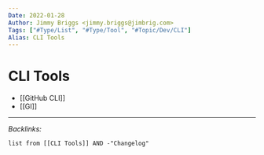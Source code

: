 ```yaml
---
Date: 2022-01-28
Author: Jimmy Briggs <jimmy.briggs@jimbrig.com>
Tags: ["#Type/List", "#Type/Tool", "#Topic/Dev/CLI"]
Alias: CLI Tools
---
```


# CLI Tools

- [[GitHub CLI]]
- [[GI]]


***

*Backlinks:*

```dataview
list from [[CLI Tools]] AND -"Changelog"
```
